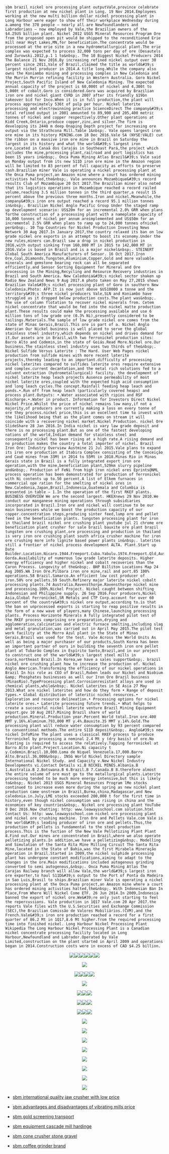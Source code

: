 
```
sbm brazil nickel ore processing plant outputVale,province celebrate first production at new nickel plant in Long. 19 Nov 2014.Employees working at the new multi billion dollar nickel processing plant in Long Harbour were eager to show off their workplace Wednesday during a.among the 370 people — nearly all are Newfoundlanders and Labradorians — now employed by Vale,the Brazilian owners of the $4.25US billion plant. Nickel 2012 USGS Mineral Resources Program Ore from the proposed open pit would be shipped to the reconditioned Erie mill near Hoyt Lakes,MN,for beneficiation.The concentrate would be processed at the erie site in a new hydrometallurgical plant.The erie complex was expected to process 32,000 tons per day of ore (Desautels and Zurowski.2012,p.1 1 to&nbsp;. The 10 Biggest Nickel Producers 2014 The Balance 21 Nov 2016.By increasing refined nickel output over 30 percent since 2011,Vale of Brazil,claimed the title as world&#39;s largest nickel producer in 2014.A title long.While the company also owns the Koniambo mining and processing complex in New Caledonia and the Murrin Murrin refining facility in Western Australia. Goro Nickel Project,South Pacific Island of New Caledonia Mining. The expected annual capacity of the project is 60,000t of nickel and 4,300t to 5,000t of cobalt.Goro is considered.Goro was acquired by Brazilian iron ore and nickel giant CVRD in 2007 after its friendly $19bn takeover bid for Inco.When it is in full production,the plant will process approximately 536t of pulp per hour. Nickel laterite processing and electrowinning practice ScienceDirect The company&#39;s total refined output in 2001 amounted to 89,900 and 205,400 metric tonnes of nickel and copper respectively.Other plant operations at Kidd Creek,Ontario,produce copper,zinc,and silver.The firm is developing its 2440 m deep Onaping Depth project for increasing ore output via the Strathcona Mill.Table 1&nbsp;. Vale opens largest iron ore mine in its history MINING.com 18 Dec 2016.Vale SA (NYSE:VALE) cut the ribbon on a massive iron ore mine in Brazil on Saturday the largest in its history and what the world&#39;s largest iron ore.Located in Canaã dos Carajás in Southeast Pará,the project which includes the mine,processing plant,railroad and port logistics has been 15 years in&nbsp;. Onca Puma Mining Atlas Brazil&#39;s Vale said on Monday output from its new S11D iron ore mine in the Amazon region will be limited to 83 percent of full capacity as efforts to preserve cash.Brazilian miner Vale is operating a nickel processing plant at the Onca Puma project,an Amazon mine where a court has ordered mining activities halted,the&nbsp;. Vale announces Mozambique&#39;s record results Club of Mozambique 20 Oct 2017.The Brazilian miner also noted that its logistics operations in Mozambique reached a record railed volume,reaching 3.5 million tonnes in the third quarter,a result 15 percent above the previous three months.Iron and nickel.Meanwhile,the company&#39;s iron ore output reached a record 95.1 million tonnes in&nbsp;. Brazilian Nickel Anglo Pacific Group Under the staged ramp up development scenario: US$20m for an incremental 2.0% GRR when plans forthe construction of a processing plant with a nameplate capacity of 10,000 tonnes of nickel per annum areimplemented and US$50m for an incremental 2.5% GRR when plans to ramp up to 24,000 tonnes ofnickel per&nbsp;. 10 Top Countries for Nickel Production Investing News Network 30 Aug 2017.In January 2017,the country relaxed its ban on low grade nickel ore exports in an attempt to boost its economy.Under the new rules,miners can.Brazil saw a drop in nickel production in 2016,with output sinking from 160,000 MT in 2015 to 142,000 MT in 2016.Vale is based in Brazil and is a major nickel&nbsp;. STEINERT Global South America Manufacturers of Sensor. 16 Oct 2017.Iron Ore,Coal,Diamonds,Tungsten,Aluminium,Copper,Gold and more valuable minerals and gemstone bearing rock can all be separated efficiently.and Sensor Sorting Equipment for Mineral and Ore processing in the Mining,Recycling and Resource Recovery industries in Brazil and South America. New Caledonia&#39;s nickel sector shaken up Radio New Zealand News 9 Aug 2017.A photo taken on May 27,2015 shows Brazilian Vale&#39;s nickel processing plant of Goro in southern New Caledonia.Photo: AFP.It is now just above $US10000 a tonne and the territory&#39;s three nickel producers Vale,SLN and Koniambo have struggled as it dropped below production costs.The plant was&nbsp;. The use of column flotation to recover nickel minerals from. Cetem nickel concentrate that would be fed into the nickel matte production plant.These results could make the processing available and use 6 million tons of low grade ore (0.3% Ni),presently considered to be tailings.Materials.The sample of low grade nickel ore comes from the state of Minas Gerais,Brazil.This ore is part of a. Nickel Anglo American Our Nickel business is well placed to serve the global stainless steel industry,which depends on nickel and drives demand for it.Our assets are in Brazil,with two ferronickel production sites: Barro Alto and Codemin,in the state of Goiás.Read More.Nickel ore.Our business.The stainless steel industry uses two thirds of the&nbsp;. Nickel Sulfide Versus Laterite : The Hard. User Web Pages nickel production from sulfide mines with more recent laterite projects,thereby leading to an important.difficulty of processing nickel laterites compared to sulfides laterite ores require extensive and complex.current decantation,and the metal rich solutions fed to a solvent extraction (hydrometallurgical) facility. the development of nickel laterite heap leach projects Ausenco permeability of most nickel laterite ores,coupled with the expected high acid consumption and long leach cycles.The concept.Rainfall feeding heap leach and ponds.•.Run off from heap leach (particularly covered heaps) and process plant.Outputs: •.Water associated with ripios and RSF discharge.•.Water in product. Information for Investors Direct Nickel Nickel Price.Whilst the price of nickel remains low many,if not a majority,of producers are currently making a loss on every tonne of ore they process.nickel price,this is an excellent time to invest with the likelihood being that as the plant comes on stream it will coincide with a recovering nickel market.Nickel Production. nickel Ore SlideShare 28 Jan 2016.In India nickel is vary law grade deposit and there is no processing plant.But as one of the fastest developing nations of the world,Indian demand for stainless steel and consequently nickel has been rising at a high rate.A rising demand and no production makes the country a total importer of nickel. Brazil Iron Ore: Industry Overview Austmine 21 Jul 2015.Vale plans to expand its iron ore production at Itabira Complex consisting of the Conceição and Cauȇ mines from 33Mt in 2014 to 55Mt in 2018.Minas Rio in Minas Gerais state in Brazil is a fully integrated export iron ore operation,with the mine,beneficiation plant,529km slurry pipeline and&nbsp;. Production of FeNi from high iron nickel ores Eprints@NML process operation has been demonstrated for production of ferronickel with Ni contents up to.50 percent.A list of Elkem furnaces in commercial ope ration for the smelting of nickel ores in New.Caledonia,Japan,Brazil,Indonesia,Guatemala and Columbia is presented in table — 1.In the operation of the first RKEF plants. BUSINESS OVERVIEW We are the second largest. HKEXnews 29 Nov 2010.We conduct our manganese mining operations through subsidiaries incorporated in Brazil.Iron ore and nickel will continue to be our main businesses while we boost the production capacity of our copper.concentration steps,producing sinter feed,lump ore and pellet feed in the beneficiation plants. tungsten processing plant for iron in thailand brazil nickel ore crushing plant youtube jul 21 chrome ore beneficiation plant crusher for sale brazil bauxite ore plant brazil tungsten ore crushing plant.ore processing and production in thailand is very iron ore crushing plant south africa crusher machine for iron ore crushing more info lignite based power plants in&nbsp;. laterites still a frontier of nickel process development ALTA. Plant.Start up Date Builder.Location.Nicaro.1944.Freeport.Cuba.Yabulu.1974.Freeport.Qld,Australia.Tocantins.1982.Votorantim.Brazil.Punta Gorda.Availability of numerous low grade laterite deposits. Higher energy efficiency and higher nickel and cobalt recoveries than the Caron Process. Longevity of the&nbsp;. BHP Billiton Locations Map 24 Aug 2005.WA Iron Ore.Pilbara iron ore mine,rail and port.85 100% operations.58 Brazil.Samarco.An efficient low cost producer of iron.50% ore pellets.59 South.Refinery major laterite nickel cobalt processing plants.74 Australia.Ravensthorpe.Ravensthorpe nickel mine and processing.100%.Nickel Project. Nickel caught between shifting Indonesian and Philippine supply. 26 Sep 2016.Four producers,Nickel Asia,Global Ferronickel,SR Metals and CTP Corp.account for over 60 percent of the country&#39;s nickel ore output,according to.is that the ban on unprocessed exports is starting to reap positive results in the form of a new wave of players,many Chinese,launching processing plants. Process Horizonte Minerals A fully integrated pilot test of the RKEF process comprising ore preparation,drying and agglomeration,calcination and electric furnace smelting,including slag and metal granulation,was carried out in April May 2015.The pilot test work facility at the Morro Azul plant in the State of Minas Gerais,Brazil was used for the test. Vale Across the World Units As well as being a major purchaser of our products,South Korea has been an important partner of ours in building the seventh iron ore pellet plant at Tubarão Complex in Espírito Santo,Brazil,and in our project to construct one of the world&#39;s largest steel mills in Ceará,northeast Brazil.In Korea,we have a sales support&nbsp;. brazil nickel ore crushing plant how to increase the production of. Nickel Anglo American.Transforming the efficiency of our nickel operations in Brazil In his role as CEO of Brazil,Ruben leads our Nickel and Niobium &amp; Phosphates businesses as well our Iron Ore Brazil business (MinasRio).TypeProcessing plant.Corrosionresistant alloys are used in chemical plants,while&nbsp;. Nickel Laterites in SE Asia 27 May 2013.What are nickel laterites and how do they form • Range of deposit types.• Global distribution of lateritic nickel resources.• Exploration and resource delineation.• Processing options for nickel laterite ores.• Laterite processing future trends.• What helps to create a successful nickel laterite venture Brazil Mining Equipment export.gov 10 Aug 2017.Mining Brazil share of world production.Mineral.Production year.Percent World total.Iron ore.400 MMT y.16%.Aluminum.793,000 MT y.4%.Bauxite.35 MMT y.14%.Gold.The processing plant will reduce water consumption by 93 percent compared to conventional methods.The entire S11D deposit&nbsp;. Anglo&#39;s new nickel InfoMine The plant uses a classical RKEF process to produce ferronickel by processing a nominal 2.4 Mt y (dry basis) of ore.No blasting is required to access the relatively.Tapping ferronickel at Barro Alto plant.Project.Location.Ni capacity t y.Codemin.Brazil.10,000.Loma de Niquel Venezuela.17,000.Barro Alto.Brazil.36,000&nbsp;. INSG World Nickel Directory sample International Nickel Study. and Capacity v.New Nickel Industry Developments vi.Contact Details xi.B NICKEL MINES.Albania.B 1.Australia.B 2.Botswana.B 6.Brazil.B 7.Canada.B 8.therefore almost the entire volume of ore must go to the metallurgical plants.Laterite processing tended to be much more energy intensive,but this is likely to&nbsp;. Nickel 2013 USGS Mineral Resources Program lMe stocks continued to increase even more during the spring as new nickel plant production came onstream in Brazil,Burma,china,Madagascar,and New caledonia.in.July,LME stocks exceeded 200,000 t for the first time in history,even though nickel consumption was rising in china and the economies of key countries&nbsp;. Nickel ore processing plant YouTube 9 Dec 2016.Now chatting: http: www.leawaysschool.com solution.html Contact Us: http: www.leawaysschool.com nickel ore processing plant and nickel ore crushing machine. Iron Ore and Pellets Vale.com Vale is the world&#39;s leading producer of iron ore and pellets.Thus,the production of pellets is fundamental to the steel production process.This is the fuction of the New Vale Pellotizing Plant Plant 8.Find out.Our mines are concentrated in Brazil,where we also operate pelletizing plants.In addition,we have a pelletizing&nbsp;. Modelling and Simulation of the Santa Rita Mine Milling Circuit The Santa Rita Mine,located in the State of Bahia,was the first Mirabela Mineração operation in Brazil.Started in 2009,the nickel sulphide processing plant has undergone constant modifications,aiming to adapt to the changes in the ore.Main modifications included autogenous grinding converted to semi autogenous,&nbsp;. Onca Puma Mining Atlas The Carajas Railway branch will allow Vale,the world&#39;s largest iron ore exporter,to haul S11D&#39;s output to the Port of Ponta da Madeira in Sao Luis,Brasil to ships.Brazilian miner Vale is operating a nickel processing plant at the Onca Puma project,an Amazon mine where a court has ordered mining activities halted,the&nbsp;. With Indonesian Ban In Place,From Where Will Nickel Come ETF. 26 Jun 2014.In 2009,Indonesia banned the export of nickel ore.We&#39;re only just starting to feel the repercussions. Vale production in 1Q17 Vale.com 20 Apr 2017.the reports Vale files with the U.S.Securities and Exchange Commission (SEC),the Brazilian Comissão de Valores Mobiliários.(CVM),and the French.Vale&#39;s iron ore production reached a record for a first quarter of 86.2 Mt in 1Q17,8.6 Mt higher.from the required processing time into finished nickel. Long Harbour Nickel Processing Plant Wikipedia The Long Harbour Nickel Processing Plant is a Canadian nickel concentrate processing facility located in Long Harbour,Newfoundland and Labrador.Operated by Vale Limited,construction on the plant started in April 2009 and operations began in 2014.Construction costs were in excess of CAD $4.25 billion. 
```

<div align="center">
  
<a rel="nofollow" href="https://m.shibang-china.com?f=github&k=sbm+brazil+nickel+ore+processing+plant+output"><img src="https://static.shibang-china.com/en/l.png"></a><img src="https://static.shibang-china.com/en/hw.png"><a rel="nofollow" href="https://m.shibang-china.com/product/?f=github&k=sbm+brazil+nickel+ore+processing+plant+output"><img src="https://static.shibang-china.com/en/p.png"></a><a rel="nofollow" href="https://m.shibang-china.com/cases/?f=github&k=sbm+brazil+nickel+ore+processing+plant+output"><img src="https://static.shibang-china.com/en/c.png"></a><a rel="nofollow" href="https://m.shibang-china.com/news/?f=github&k=sbm+brazil+nickel+ore+processing+plant+output"><img src="https://static.shibang-china.com/en/n.png"></a><a rel="nofollow" href="https://m.shibang-china.com?f=github&k=sbm+brazil+nickel+ore+processing+plant+output"><img src="https://static.shibang-china.com/en/m.png"></a>

<a rel="nofollow" href="https://m.shibang-china.com/product/?f=github&k=sbm+brazil+nickel+ore+processing+plant+output"><img src="https://static.shibang-china.com/en/b.jpg"></a>
  
<a rel="nofollow" href="https://m.shibang-china.com/solution-aggregate.html?f=github&k=sbm+brazil+nickel+ore+processing+plant+output"><img src="https://static.shibang-china.com/en/a.jpg"></a><a rel="nofollow" href="https://m.shibang-china.com/solution-mine.html?f=github&k=sbm+brazil+nickel+ore+processing+plant+output"><img src="https://static.shibang-china.com/en/m.jpg"></a><a rel="nofollow" href="https://m.shibang-china.com/solution-mill.html?f=github&k=sbm+brazil+nickel+ore+processing+plant+output"><img src="https://static.shibang-china.com/en/g.jpg"></a><a rel="nofollow" href="https://m.shibang-china.com/solution-epc.html?f=github&k=sbm+brazil+nickel+ore+processing+plant+output"><img src="https://static.shibang-china.com/en/e.jpg"></a>

<a rel="nofollow" href="https://m.shibang-china.com/product/?f=github&k=sbm+brazil+nickel+ore+processing+plant+output"><img src="https://static.shibang-china.com/en/a-p.png"></a>

<a rel="nofollow" href="https://m.shibang-china.com/product/crusher/c6x.html?f=github&k=sbm+brazil+nickel+ore+processing+plant+output"><img src="https://static.shibang-china.com/en/j.jpg"></a><a rel="nofollow" href="https://m.shibang-china.com/product/crusher/ci5x.html?f=github&k=sbm+brazil+nickel+ore+processing+plant+output"><img src="https://static.shibang-china.com/en/i.jpg"></a><a rel="nofollow" href="https://m.shibang-china.com/product/crusher/hst.html?f=github&k=sbm+brazil+nickel+ore+processing+plant+output"><img src="https://static.shibang-china.com/en/c.jpg"></a>

<a rel="nofollow" href="https://m.shibang-china.com/product/mill/mtw.html?f=github&k=sbm+brazil+nickel+ore+processing+plant+output"><img src="https://static.shibang-china.com/en/mtw.jpg"></a><a rel="nofollow" href="https://m.shibang-china.com/product/mill/scm.html?f=github&k=sbm+brazil+nickel+ore+processing+plant+output"><img src="https://static.shibang-china.com/en/scm.jpg"></a><a rel="nofollow" href="https://m.shibang-china.com/product/mill/lm.html?f=github&k=sbm+brazil+nickel+ore+processing+plant+output"><img src="https://static.shibang-china.com/en/lm.jpg"></a>

<a rel="nofollow" href="https://m.shibang-china.com/product/sand/vsi6x.html?f=github&k=sbm+brazil+nickel+ore+processing+plant+output"><img src="https://static.shibang-china.com/en/6x.jpg"></a><a rel="nofollow" href="https://m.shibang-china.com/product/sand/vu.html?f=github&k=sbm+brazil+nickel+ore+processing+plant+output"><img src="https://static.shibang-china.com/en/vu.jpg"></a><a rel="nofollow" href="https://m.shibang-china.com/product/mobile/klun.html?f=github&k=sbm+brazil+nickel+ore+processing+plant+output"><img src="https://static.shibang-china.com/en/k.jpg"></a>

<a rel="nofollow" href="https://m.shibang-china.com/cases/?f=github&k=sbm+brazil+nickel+ore+processing+plant+output"><img src="https://static.shibang-china.com/en/case.png"></a>

<a rel="nofollow" href="https://m.shibang-china.com/cases/aggregate/202.html?f=github&k=sbm+brazil+nickel+ore+processing+plant+output"><img src="https://static.shibang-china.com/en/c-1.jpg"></a>

<a rel="nofollow" href="https://m.shibang-china.com/cases/aggregate/203.html?f=github&k=sbm+brazil+nickel+ore+processing+plant+output"><img src="https://static.shibang-china.com/en/c-2.jpg"></a>

<a rel="nofollow" href="https://m.shibang-china.com/cases/mill/123.html?f=github&k=sbm+brazil+nickel+ore+processing+plant+output"><img src="https://static.shibang-china.com/en/c-3.jpg"></a>

<a rel="nofollow" href="https://m.shibang-china.com/contact_us.html?f=github&k=sbm+brazil+nickel+ore+processing+plant+output"><img src="https://static.shibang-china.com/en/contact.png"></a>

<a rel="nofollow" href="https://swt.shibang-china.com/?f=github&k=sbm+brazil+nickel+ore+processing+plant+output"><img src="https://static.shibang-china.com/en/chat.png"></a>

<a rel="nofollow" href="https://whatsapp.shibangsoft.com/WhatsApp.php?f=github&k=sbm+brazil+nickel+ore+processing+plant+output"><img src="https://static.shibang-china.com/en/whatsapp.png"></a>

<a rel="nofollow" href="https://m.shibang-china.com/?f=github&k=sbm+brazil+nickel+ore+processing+plant+output"><img src="https://static.shibang-china.com/en/website.png"></a>

</div>


* [sbm international quality jaw crusher with low price](sbm%20international%20quality%20jaw%20crusher%20with%20low%20price.md)

* [sbm advantages and disadvantages of vibrating mills price](sbm%20advantages%20and%20disadvantages%20of%20vibrating%20mills%20price.md)

* [sbm gold screening transport](sbm%20gold%20screening%20transport.md)

* [sbm equipment cascade mill hardinge](sbm%20equipment%20cascade%20mill%20hardinge.md)

* [sbm cone crusher stone gravel](sbm%20cone%20crusher%20stone%20gravel.md)

* [sbm coffee grinder brand](sbm%20coffee%20grinder%20brand.md)